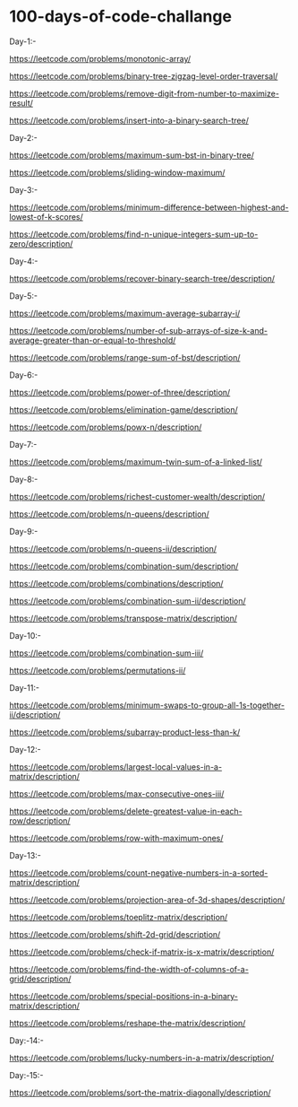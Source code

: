 # 100-days-of-code-challange
Day-1:-

https://leetcode.com/problems/monotonic-array/

https://leetcode.com/problems/binary-tree-zigzag-level-order-traversal/

https://leetcode.com/problems/remove-digit-from-number-to-maximize-result/

https://leetcode.com/problems/insert-into-a-binary-search-tree/


Day-2:-

https://leetcode.com/problems/maximum-sum-bst-in-binary-tree/

https://leetcode.com/problems/sliding-window-maximum/


Day-3:-

https://leetcode.com/problems/minimum-difference-between-highest-and-lowest-of-k-scores/

https://leetcode.com/problems/find-n-unique-integers-sum-up-to-zero/description/


Day-4:-

https://leetcode.com/problems/recover-binary-search-tree/description/


Day-5:-

https://leetcode.com/problems/maximum-average-subarray-i/

https://leetcode.com/problems/number-of-sub-arrays-of-size-k-and-average-greater-than-or-equal-to-threshold/

https://leetcode.com/problems/range-sum-of-bst/description/


Day-6:-

https://leetcode.com/problems/power-of-three/description/

https://leetcode.com/problems/elimination-game/description/

https://leetcode.com/problems/powx-n/description/


Day-7:-

https://leetcode.com/problems/maximum-twin-sum-of-a-linked-list/


Day-8:-

https://leetcode.com/problems/richest-customer-wealth/description/

https://leetcode.com/problems/n-queens/description/

Day-9:-

https://leetcode.com/problems/n-queens-ii/description/

https://leetcode.com/problems/combination-sum/description/

https://leetcode.com/problems/combinations/description/

https://leetcode.com/problems/combination-sum-ii/description/

https://leetcode.com/problems/transpose-matrix/description/

Day-10:-

https://leetcode.com/problems/combination-sum-iii/

https://leetcode.com/problems/permutations-ii/

Day-11:-

https://leetcode.com/problems/minimum-swaps-to-group-all-1s-together-ii/description/

https://leetcode.com/problems/subarray-product-less-than-k/

Day-12:-

https://leetcode.com/problems/largest-local-values-in-a-matrix/description/

https://leetcode.com/problems/max-consecutive-ones-iii/

https://leetcode.com/problems/delete-greatest-value-in-each-row/description/

https://leetcode.com/problems/row-with-maximum-ones/

Day-13:-

https://leetcode.com/problems/count-negative-numbers-in-a-sorted-matrix/description/

https://leetcode.com/problems/projection-area-of-3d-shapes/description/

https://leetcode.com/problems/toeplitz-matrix/description/

https://leetcode.com/problems/shift-2d-grid/description/

https://leetcode.com/problems/check-if-matrix-is-x-matrix/description/

https://leetcode.com/problems/find-the-width-of-columns-of-a-grid/description/

https://leetcode.com/problems/special-positions-in-a-binary-matrix/description/

https://leetcode.com/problems/reshape-the-matrix/description/

Day:-14:-

https://leetcode.com/problems/lucky-numbers-in-a-matrix/description/

Day:-15:-

https://leetcode.com/problems/sort-the-matrix-diagonally/description/

